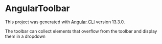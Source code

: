 # AngularToolbar

This project was generated with [Angular CLI](https://github.com/angular/angular-cli) version 13.3.0.

The toolbar can collect elements that overflow from the toolbar and display them in a dropdown
